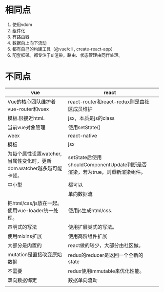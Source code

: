 # 相同点

1. 使用vdom
2. 组件化
3. 有路由器
4. 数据向上向下流动
5. 都有自己的构建工具（@vue/cli , create-react-app）
6. 配套框架。都专注于ui渲染。路由、状态管理由同伴处理。

# 不同点

|vue|react||
|-|-|-|
|Vue的核心团队维护着vue-router和vuex|react-router和react-redux则是由社区成员维护||
|模板.很接近html.|jsx，本质是js的class||
|当前vue对象管理|使用setState()||
|weex|react-native||
|模板|jsx||
|为每个属性设置watcher,当属性变化时，更新dom.watcher越多越可能卡顿。|setState后使用shouldComponentUpdate判断是否渲染，若为true，则重新渲染组件。||
|中小型|都可以||
||单向数据流||
|把html/css/js放在一起。使用vue-loader统一处理。|使用js生成html/css.||
|声明式的写法|使用扩展类式的写法。||
|使用mixins扩展|使用高阶组件扩展||
|大部分是内置的|react做的较少，大部分由社区做。||
|mutation是直接改变原始数据|redux的reducer是返回一个全新的state||
|不需要|redux使用immutable来优化性能。||
|双向数据绑定|数据单向流动||
||||